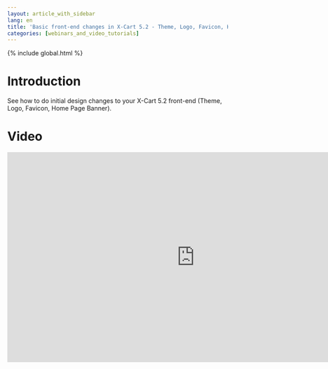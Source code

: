 ```yaml
---
layout: article_with_sidebar
lang: en
title: 'Basic front-end changes in X-Cart 5.2 - Theme, Logo, Favicon, Home Page Banner'
categories: [webinars_and_video_tutorials]
---
```


{% include global.html %}

# Introduction

See how to do initial design changes to your X-Cart 5.2 front-end (Theme, Logo, Favicon, Home Page Banner).

# Video

<iframe class="youtube-player" type="text/html" style="width: 853px; height: 480px" src="https://www.youtube.com/embed/vMopVgFLDxQ" frameborder="0"></iframe>